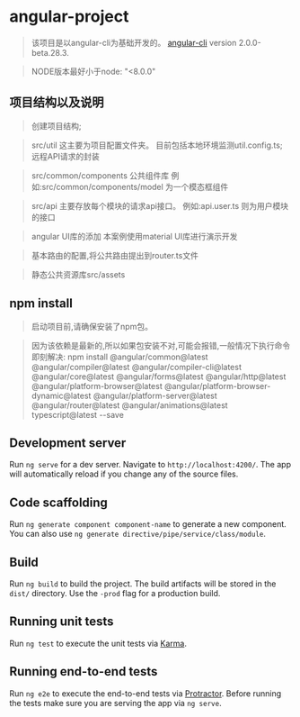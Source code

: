 # angular-project

> 该项目是以angular-cli为基础开发的。 [angular-cli](https://github.com/angular/angular-cli) version 2.0.0-beta.28.3.

> NODE版本最好小于node: "<8.0.0"

## 项目结构以及说明

> 创建项目结构;

> src/util 这主要为项目配置文件夹。
目前包括本地环境监测util.config.ts;
远程API请求的封装

> src/common/components 公共组件库
例如:src/common/components/model 为一个模态框组件

> src/api  主要存放每个模块的请求api接口。
例如:api.user.ts 则为用户模块的接口

> angular UI库的添加
本案例使用material UI库进行演示开发

> 基本路由的配置,将公共路由提出到router.ts文件

> 静态公共资源库src/assets

## npm install
> 启动项目前,请确保安装了npm包。

> 因为该依赖是最新的,所以如果包安装不对,可能会报错,一般情况下执行命令即刻解决:
npm install @angular/common@latest @angular/compiler@latest @angular/compiler-cli@latest @angular/core@latest @angular/forms@latest @angular/http@latest @angular/platform-browser@latest @angular/platform-browser-dynamic@latest @angular/platform-server@latest @angular/router@latest @angular/animations@latest typescript@latest --save

## Development server
Run `ng serve` for a dev server. Navigate to `http://localhost:4200/`. The app will automatically reload if you change any of the source files.

## Code scaffolding

Run `ng generate component component-name` to generate a new component. You can also use `ng generate directive/pipe/service/class/module`.

## Build

Run `ng build` to build the project. The build artifacts will be stored in the `dist/` directory. Use the `-prod` flag for a production build.

## Running unit tests

Run `ng test` to execute the unit tests via [Karma](https://karma-runner.github.io).

## Running end-to-end tests

Run `ng e2e` to execute the end-to-end tests via [Protractor](http://www.protractortest.org/).
Before running the tests make sure you are serving the app via `ng serve`.
